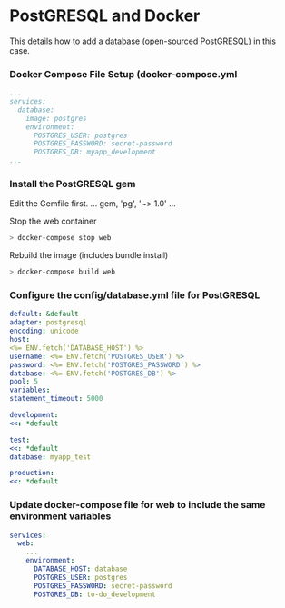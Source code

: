 # PostGRESQL and Docker
This details how to add a database (open-sourced PostGRESQL) in this case.

### Docker Compose File Setup (docker-compose.yml
```yaml
...
services:
  database:
    image: postgres
    environment:
      POSTGRES_USER: postgres
      POSTGRES_PASSWORD: secret-password
      POSTGRES_DB: myapp_development
...
```
### Install the PostGRESQL gem
Edit the Gemfile first.
...
gem, 'pg', '~> 1.0'
...

Stop the web container
```bash
> docker-compose stop web
```

Rebuild the image (includes bundle install)
```bash
> docker-compose build web
```

### Configure the config/database.yml file for PostGRESQL
```yaml
default: &default
adapter: postgresql
encoding: unicode
host:
<%= ENV.fetch('DATABASE_HOST') %>
username: <%= ENV.fetch('POSTGRES_USER') %>
password: <%= ENV.fetch('POSTGRES_PASSWORD') %>
database: <%= ENV.fetch('POSTGRES_DB') %>
pool: 5
variables:
statement_timeout: 5000

development:
<<: *default

test:
<<: *default
database: myapp_test

production:
<<: *default
```
### Update docker-compose file for web to include the same environment variables
```yaml
services:
  web:
    ...
    environment:
      DATABASE_HOST: database
      POSTGRES_USER: postgres
      POSTGRES_PASSWORD: secret-password
      POSTGRES_DB: to-do_development
```

